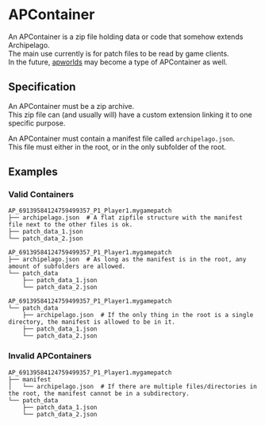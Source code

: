 # APContainer

An APContainer is a zip file holding data or code that somehow extends Archipelago.  
The main use currently is for patch files to be read by game clients.  
In the future, [apworlds](apworld%20specification.md) may become a type of APContainer as well.

## Specification

An APContainer must be a zip archive.  
This zip file can (and usually will) have a custom extension linking it to one specific purpose.

An APContainer must contain a manifest file called `archipelago.json`.  
This file must either in the root, or in the only subfolder of the root.  

## Examples

### Valid Containers

```
AP_69139584124759499357_P1_Player1.mygamepatch
├── archipelago.json  # A flat zipfile structure with the manifest file next to the other files is ok.
├── patch_data_1.json
└── patch_data_2.json
```


```
AP_69139584124759499357_P1_Player1.mygamepatch
├── archipelago.json  # As long as the manifest is in the root, any amount of subfolders are allowed.
└── patch_data
    ├── patch_data_1.json
    └── patch_data_2.json
```

```
AP_69139584124759499357_P1_Player1.mygamepatch
└── patch_data
    ├── archipelago.json  # If the only thing in the root is a single directory, the manifest is allowed to be in it.
    ├── patch_data_1.json
    └── patch_data_2.json
```

### Invalid APContainers

```
AP_69139584124759499357_P1_Player1.mygamepatch
├── manifest
│   └── archipelago.json  # If there are multiple files/directories in the root, the manifest cannot be in a subdirectory.
└── patch_data
    ├── patch_data_1.json
    └── patch_data_2.json
```